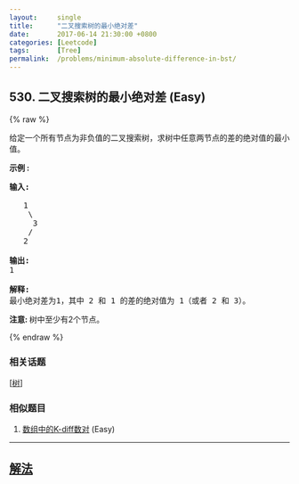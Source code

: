 ```yaml
---
layout:     single
title:      "二叉搜索树的最小绝对差"
date:       2017-06-14 21:30:00 +0800
categories: [Leetcode]
tags:       [Tree]
permalink:  /problems/minimum-absolute-difference-in-bst/
---
```


## 530. 二叉搜索树的最小绝对差 (Easy)

{% raw %}

<p>给定一个所有节点为非负值的二叉搜索树，求树中任意两节点的差的绝对值的最小值。</p>

<p><strong>示例 :</strong></p>

<pre>
<strong>输入:</strong>

   1
    \
     3
    /
   2

<strong>输出:</strong>
1

<strong>解释:
</strong>最小绝对差为1，其中 2 和 1 的差的绝对值为 1（或者 2 和 3）。
</pre>

<p><strong>注意: </strong>树中至少有2个节点。</p>

{% endraw %}

### 相关话题
  [[树](https://github.com/openset/leetcode/tree/master/tag/tree/README.md)]

### 相似题目
  1. [数组中的K-diff数对](/problems/k-diff-pairs-in-an-array) (Easy)

---

## [解法](https://github.com/openset/leetcode/tree/master/problems/minimum-absolute-difference-in-bst)
